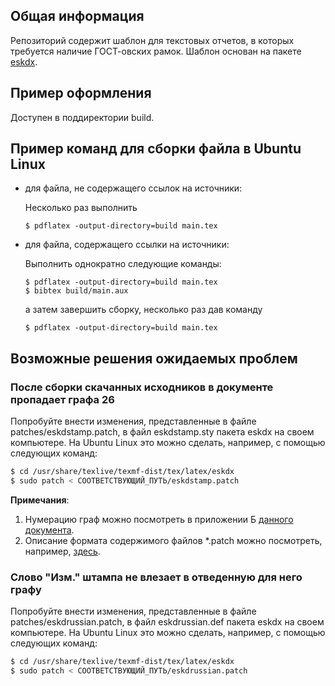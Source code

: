 ## Общая информация
Репозиторий содержит шаблон для текстовых отчетов, в которых требуется наличие ГОСТ-овских рамок.
Шаблон основан на пакете [eskdx](https://ctan.org/pkg/eskdx).

## Пример оформления
Доступен в поддиректории build.

## Пример команд для сборки файла в Ubuntu Linux
* для файла, не содержащего ссылок на источники:

    Несколько раз выполнить

    ```
    $ pdflatex -output-directory=build main.tex
    ```

* для файла, содержащего ссылки на источники:

    Выполнить однократно следующие команды:

    ```
    $ pdflatex -output-directory=build main.tex
    $ bibtex build/main.aux
    ```

    а затем завершить сборку, несколько раз дав команду

    ```
    $ pdflatex -output-directory=build main.tex
    ```

## Возможные решения ожидаемых проблем
### После сборки скачанных исходников в документе пропадает графа 26
Попробуйте внести изменения, представленные в файле patches/eskdstamp.patch, в файл eskdstamp.sty пакета eskdx на своем компьютере.
На Ubuntu Linux это можно сделать, например, с помощью следующих команд:
```bash
$ cd /usr/share/texlive/texmf-dist/tex/latex/eskdx
$ sudo patch < СООТВЕТСТВУЮЩИЙ_ПУТЬ/eskdstamp.patch
```
**Примечания**:
1. Нумерацию граф можно посмотреть в приложении Б [данного документа](http://mirror.macomnet.net/pub/CTAN/macros/latex/contrib/eskdx/manual/eskdx.pdf).
2. Описание формата содержимого файлов \*.patch можно посмотреть, например, [здесь](https://ru.wikipedia.org/wiki/Diff#%D0%A3%D0%BD%D0%B8%D0%B2%D0%B5%D1%80%D1%81%D0%B0%D0%BB%D1%8C%D0%BD%D1%8B%D0%B9_%D1%84%D0%BE%D1%80%D0%BC%D0%B0%D1%82).

### Слово "Изм." штампа не влезает в отведенную для него графу
Попробуйте внести изменения, представленные в файле patches/eskdrussian.patch, в файл eskdrussian.def пакета eskdx на своем компьютере.
На Ubuntu Linux это можно сделать, например, с помощью следующих команд:
```bash
$ cd /usr/share/texlive/texmf-dist/tex/latex/eskdx
$ sudo patch < СООТВЕТСТВУЮЩИЙ_ПУТЬ/eskdrussian.patch
```
